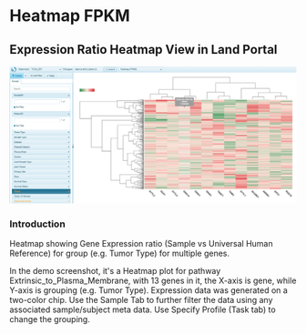 # Heatmap FPKM

## Expression Ratio Heatmap View in Land Portal

![LandPortal_login_png](../../images/HeatmapFPKM.png)

### Introduction
Heatmap showing Gene Expression ratio (Sample vs Universal Human Reference) for group (e.g. Tumor Type) for multiple genes.

In the demo screenshot, it's a Heatmap plot for pathway Extrinsic_to_Plasma_Membrane, with 13 genes in it, the X-axis is gene, while Y-axis is grouping (e.g. Tumor Type).
Expression data was generated on a two-color chip. Use the Sample Tab to further filter the data using any associated sample/subject meta data.
Use Specify Profile (Task tab) to change the grouping.
